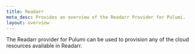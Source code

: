 ```yaml
---
title: Readarr
meta_desc: Provides an overview of the Readarr Provider for Pulumi.
layout: overview
---
```


The Readarr provider for Pulumi can be used to provision any of the cloud resources available in Readarr.

